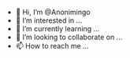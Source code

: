 - 👋 Hi, I’m @Anonimingo
- 👀 I’m interested in ...
- 🌱 I’m currently learning ...
- 💞️ I’m looking to collaborate on ...
- 📫 How to reach me ...

<!---
Anonimingo/Anonimingo is a ✨ special ✨ repository because its `README.md` (this file) appears on your GitHub profile.
You can click the Preview link to take a look at your changes.
--->
